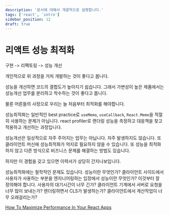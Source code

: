 ```yaml
---
description: '문서에 대해서 개괄적으로 설명합니다.'
tags: ['react', 'intro']
sidebar_position: 12
draft: true
---
```


# 리액트 성능 최적화

구현 -> 리팩토링 -> 성능 개선

개인적으로 위 과정을 거처 개발하는 것이 좋다고 봅니다.

성능을 개선하면 코드의 결합도가 높아지기 쉽습니다. 그래서 가변성이 높은 제품에서는 성능개선 업무를 분리하고 착수하는 것이 좋다고 봅니다.

물론 어른들의 사정으로 우리는 늘 처음부터 최적화를 해야합니다.

성능최적화는 일반적인 best practice로 `useMemo`, `useCallback`, `React.Memo`을 적절히 사용하는 문제가 아닙니다. react profiler로 랜더링 성능을 측정하고 대응책을 찾고 적용하고 개선하는 과정입니다.

성능개선은 일상적으로 자주 주어지는 업무는 아닙니다. 자주 발생하지도 않습니다. 또 클라이언트 머신에 성능최적화가 억지로 필요하지 않을 수 있습니다. 또 성능을 최적화하지 않고 다른 방식으로 비즈니스 문제를 해결하는 방법도 있습니다.

하지만 이 경험을 갖고 있으면 이력서가 상당히 간지나보입니다.

성능최적화에는 철학적인 문제도 있습니다. 성능이란 무엇인가? 클라이언트 사이드에서 사용자가 사용하는 부분을 엔지니어링하는 입장에서 성능이란 무엇인가? 이것부터 잘 정의해야 합니다. 사용자의 대기시간이 너무 긴가? 클라이언트 기계에서 서버로 요청을 너무 많이 보내는가? 렌더링하면서 CLS가 발생하는가? 클라이언트에서 계산작업이 너무 오래걸리는가?

[How To Maximize Performance In Your React Apps](https://www.youtube.com/watch?v=Qwb-Za6cBws)
